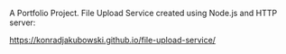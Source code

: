 A Portfolio Project. File Upload Service created using Node.js and HTTP server:

https://konradjakubowski.github.io/file-upload-service/
